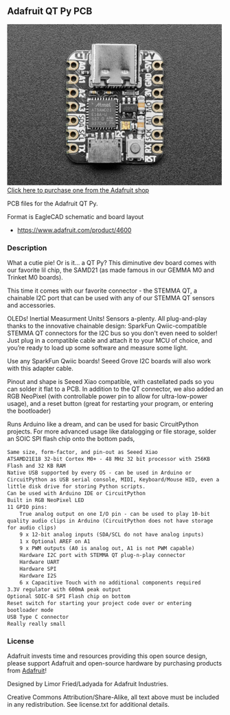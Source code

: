 ## Adafruit QT Py PCB

<a href="http://www.adafruit.com/products/4600"><img src="assets/4600.jpg?raw=true" width="500px"><br/>
Click here to purchase one from the Adafruit shop</a>

PCB files for the Adafruit QT Py.

Format is EagleCAD schematic and board layout
* https://www.adafruit.com/product/4600

### Description

What a cutie pie! Or is it... a QT Py? This diminutive dev board comes with our favorite lil chip, the SAMD21 (as made famous in our GEMMA M0 and Trinket M0 boards).

This time it comes with our favorite connector - the STEMMA QT, a chainable I2C port that can be used with any of our STEMMA QT sensors and accessories.

OLEDs! Inertial Measurment Units! Sensors a-plenty. All plug-and-play thanks to the innovative chainable design: SparkFun Qwiic-compatible STEMMA QT connectors for the I2C bus so you don't even need to solder! Just plug in a compatible cable and attach it to your MCU of choice, and you’re ready to load up some software and measure some light.

Use any SparkFun Qwiic boards! Seeed Grove I2C boards will also work with this adapter cable.

Pinout and shape is Seeed Xiao compatible, with castellated pads so you can solder it flat to a PCB. In addition to the QT connector, we also added an RGB NeoPixel (with controllable power pin to allow for ultra-low-power usage), and a reset button (great for restarting your program, or entering the bootloader)

Runs Arduino like a dream, and can be used for basic CircuitPython projects. For more advanced usage like datalogging or file storage, solder an SOIC SPI flash chip onto the bottom pads,

    Same size, form-factor, and pin-out as Seeed Xiao
    ATSAMD21E18 32-bit Cortex M0+ - 48 MHz 32 bit processor with 256KB Flash and 32 KB RAM
    Native USB supported by every OS - can be used in Arduino or CircuitPython as USB serial console, MIDI, Keyboard/Mouse HID, even a little disk drive for storing Python scripts.
    Can be used with Arduino IDE or CircuitPython
    Built in RGB NeoPixel LED
    11 GPIO pins:
        True analog output on one I/O pin - can be used to play 10-bit quality audio clips in Arduino (CircuitPython does not have storage for audio clips)
        9 x 12-bit analog inputs (SDA/SCL do not have analog inputs)
        1 x Optional AREF on A1
        9 x PWM outputs (A0 is analog out, A1 is not PWM capable)
        Hardware I2C port with STEMMA QT plug-n-play connector
        Hardware UART
        Hardware SPI
        Hardware I2S
        6 x Capacitive Touch with no additional components required
    3.3V regulator with 600mA peak output
    Optional SOIC-8 SPI Flash chip on bottom
    Reset switch for starting your project code over or entering bootloader mode
    USB Type C connector
    Really really small

### License

Adafruit invests time and resources providing this open source design, please support Adafruit and open-source hardware by purchasing products from [Adafruit](https://www.adafruit.com)!

Designed by Limor Fried/Ladyada for Adafruit Industries.

Creative Commons Attribution/Share-Alike, all text above must be included in any redistribution.
See license.txt for additional details.
